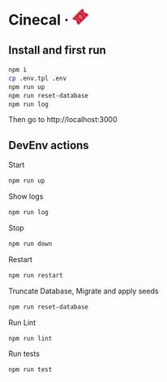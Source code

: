 # Cinecal &middot; ![logo](./public/favicon-32x32.png)

## Install and first run

```bash
npm i
cp .env.tpl .env
npm run up
npm run reset-database
npm run log
```

Then go to http://localhost:3000

## DevEnv actions

Start

```bash
npm run up
```

Show logs

```bash
npm run log
```

Stop

```bash
npm run down
```

Restart

```bash
npm run restart
```

Truncate Database, Migrate and apply seeds

```bash
npm run reset-database
```

Run Lint

```bash
npm run lint
```

Run tests

```bash
npm run test
```
